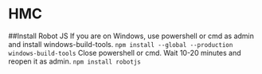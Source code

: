 ﻿# HMC


##Install Robot JS
If you are on Windows, use powershell or cmd as admin and install windows-build-tools.
`
npm install --global --production windows-build-tools
`
Close powershell or cmd. Wait 10-20 minutes and reopen it as admin.
`
npm install robotjs
`